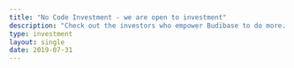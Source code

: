 ```yaml
---
title: "No Code Investment - we are open to investment"
description: "Check out the investors who empower Budibase to do more. We're always excited to chat about the future with new investors."
type: investment
layout: single
date: 2019-07-31
---
```

